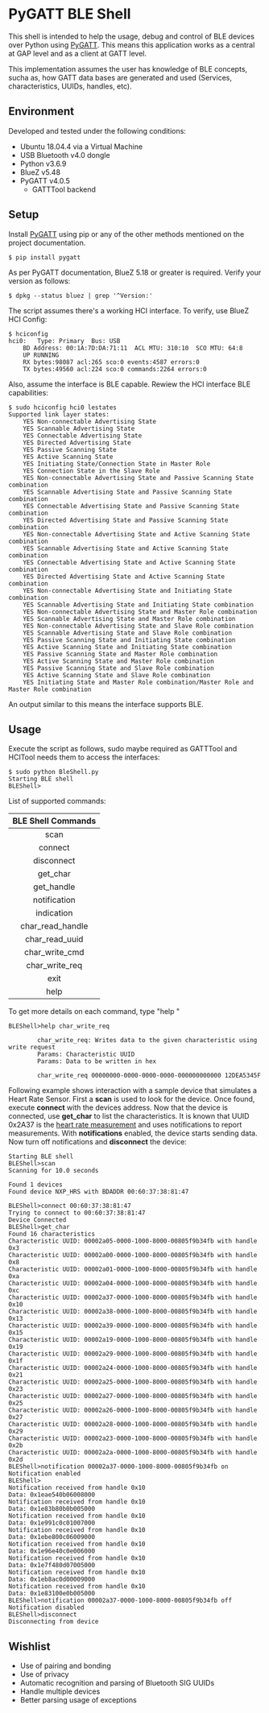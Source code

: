 # PyGATT BLE Shell

This shell is intended to help the usage, debug and control of BLE devices over Python using [PyGATT](https://github.com/peplin/pygatt "PyGATT"). This means this application works as a central at GAP level and as a client at GATT level.

This implementation assumes the user has knowledge of BLE concepts, sucha as, how GATT data bases are generated and used (Services, characteristics, UUIDs, handles, etc).

## Environment
Developed and tested under the following conditions:
- Ubuntu 18.04.4 via a Virtual Machine
- USB Bluetooth v4.0 dongle
- Python v3.6.9
- BlueZ v5.48
- PyGATT v4.0.5
    - GATTTool backend   

## Setup
Install [PyGATT](https://github.com/peplin/pygatt "PyGATT") using pip or any of the other methods mentioned on the project documentation.

```console
$ pip install pygatt
```
As per PyGATT documentation, BlueZ 5.18 or greater is required. Verify your version as follows:

```console
$ dpkg --status bluez | grep '^Version:'
```

The script assumes there's a working HCI interface. To verify, use BlueZ HCI Config:

```console
$ hciconfig
hci0:	Type: Primary  Bus: USB
	BD Address: 00:1A:7D:DA:71:11  ACL MTU: 310:10  SCO MTU: 64:8
	UP RUNNING 
	RX bytes:98087 acl:265 sco:0 events:4587 errors:0
	TX bytes:49560 acl:224 sco:0 commands:2264 errors:0
```

Also, assume the interface is BLE capable. Rewiew the HCI interface BLE capabilities:

```console
$ sudo hciconfig hci0 lestates
Supported link layer states:
	YES Non-connectable Advertising State
	YES Scannable Advertising State
	YES Connectable Advertising State
	YES Directed Advertising State
	YES Passive Scanning State
	YES Active Scanning State
	YES Initiating State/Connection State in Master Role
	YES Connection State in the Slave Role
	YES Non-connectable Advertising State and Passive Scanning State combination
	YES Scannable Advertising State and Passive Scanning State combination
	YES Connectable Advertising State and Passive Scanning State combination
	YES Directed Advertising State and Passive Scanning State combination
	YES Non-connectable Advertising State and Active Scanning State combination
	YES Scannable Advertising State and Active Scanning State combination
	YES Connectable Advertising State and Active Scanning State combination
	YES Directed Advertising State and Active Scanning State combination
	YES Non-connectable Advertising State and Initiating State combination
	YES Scannable Advertising State and Initiating State combination
	YES Non-connectable Advertising State and Master Role combination
	YES Scannable Advertising State and Master Role combination
	YES Non-connectable Advertising State and Slave Role combination
	YES Scannable Advertising State and Slave Role combination
	YES Passive Scanning State and Initiating State combination
	YES Active Scanning State and Initiating State combination
	YES Passive Scanning State and Master Role combination
	YES Active Scanning State and Master Role combination
	YES Passive Scanning State and Slave Role combination
	YES Active Scanning State and Slave Role combination
	YES Initiating State and Master Role combination/Master Role and Master Role combination
```

An output similar to this means the interface supports BLE.

## Usage
Execute the script as follows, sudo maybe required as GATTTool and HCITool needs them to access the interfaces:

```console
$ sudo python BleShell.py
Starting BLE shell
BLEShell>
```

List of supported commands:

|BLE Shell Commands|
|:----------------:|
|scan|
|connect|
|disconnect|
|get_char|
|get_handle|
|notification|
|indication|
|char_read_handle|
|char_read_uuid|
|char_write_cmd|
|char_write_req|
|exit|
|help|

To get more details on each command, type "help <command>"

```console
BLEShell>help char_write_req

        char_write_req: Writes data to the given characteristic using write request
        Params: Characteristic UUID
        Params: Data to be written in hex
        
        char_write_req 00000000-0000-0000-0000-000000000000 12DEA5345F
```
Following example shows interaction with a sample device that simulates a Heart Rate Sensor. First a **scan** is used to look for the device. Once found, execute **connect** with the devices address. Now that the device is connected, use **get_char** to list the characteristics. It is known that UUID 0x2A37 is the [heart rate measurement](https://www.bluetooth.com/specifications/gatt/characteristics/) and uses notifications to report measurements. With **notifications** enabled, the device starts sending data. Now turn off notifications and **disconnect** the device:
```console
Starting BLE shell
BLEShell>scan
Scanning for 10.0 seconds

Found 1 devices
Found device NXP_HRS with BDADDR 00:60:37:38:81:47

BLEShell>connect 00:60:37:38:81:47
Trying to connect to 00:60:37:38:81:47
Device Connected
BLEShell>get_char
Found 16 characteristics
Characteristic UUID: 00002a05-0000-1000-8000-00805f9b34fb with handle 0x3
Characteristic UUID: 00002a00-0000-1000-8000-00805f9b34fb with handle 0x8
Characteristic UUID: 00002a01-0000-1000-8000-00805f9b34fb with handle 0xa
Characteristic UUID: 00002a04-0000-1000-8000-00805f9b34fb with handle 0xc
Characteristic UUID: 00002a37-0000-1000-8000-00805f9b34fb with handle 0x10
Characteristic UUID: 00002a38-0000-1000-8000-00805f9b34fb with handle 0x13
Characteristic UUID: 00002a39-0000-1000-8000-00805f9b34fb with handle 0x15
Characteristic UUID: 00002a19-0000-1000-8000-00805f9b34fb with handle 0x19
Characteristic UUID: 00002a29-0000-1000-8000-00805f9b34fb with handle 0x1f
Characteristic UUID: 00002a24-0000-1000-8000-00805f9b34fb with handle 0x21
Characteristic UUID: 00002a25-0000-1000-8000-00805f9b34fb with handle 0x23
Characteristic UUID: 00002a27-0000-1000-8000-00805f9b34fb with handle 0x25
Characteristic UUID: 00002a26-0000-1000-8000-00805f9b34fb with handle 0x27
Characteristic UUID: 00002a28-0000-1000-8000-00805f9b34fb with handle 0x29
Characteristic UUID: 00002a23-0000-1000-8000-00805f9b34fb with handle 0x2b
Characteristic UUID: 00002a2a-0000-1000-8000-00805f9b34fb with handle 0x2d
BLEShell>notification 00002a37-0000-1000-8000-00805f9b34fb on
Notification enabled
BLEShell>
Notification received from handle 0x10
Data: 0x1eae540b06008000
Notification received from handle 0x10
Data: 0x1e83b80b0b005000
Notification received from handle 0x10
Data: 0x1e991c0c01007000
Notification received from handle 0x10
Data: 0x1ebe800c06009000
Notification received from handle 0x10
Data: 0x1e96e40c0e006000
Notification received from handle 0x10
Data: 0x1e7f480d07005000
Notification received from handle 0x10
Data: 0x1eb8ac0d00009000
Notification received from handle 0x10
Data: 0x1e83100e0b005000
BLEShell>notification 00002a37-0000-1000-8000-00805f9b34fb off
Notification disabled
BLEShell>disconnect
Disconnecting from device
```
## Wishlist
- Use of pairing and bonding
- Use of privacy
- Automatic recognition and parsing of Bluetooth SIG UUIDs
- Handle multiple devices
- Better parsing usage of exceptions